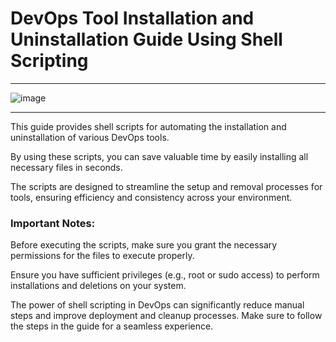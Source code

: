 # DevOps Tool Installation and Uninstallation Guide Using Shell Scripting

---
  ![image](https://github.com/user-attachments/assets/e96ea68f-facb-4203-a348-5d40d0dd4a8d)

---

This guide provides shell scripts for automating the installation and uninstallation of various DevOps tools.

By using these scripts, you can save valuable time by easily installing all necessary files in seconds.

The scripts are designed to streamline the setup and removal processes for tools, ensuring efficiency and consistency across your environment.

### Important Notes:

Before executing the scripts, make sure you grant the necessary permissions for the files to execute properly.

Ensure you have sufficient privileges (e.g., root or sudo access) to perform installations and deletions on your system.

The power of shell scripting in DevOps can significantly reduce manual steps and improve deployment and cleanup processes. Make sure to follow the steps in the guide for a seamless experience.

